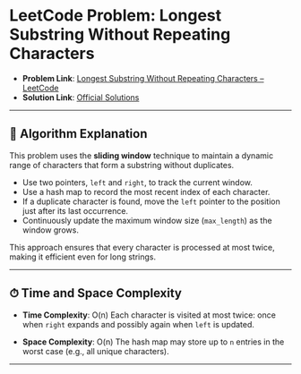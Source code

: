 # LeetCode Problem: Longest Substring Without Repeating Characters

- **Problem Link**: [Longest Substring Without Repeating Characters – LeetCode](https://leetcode.com/problems/longest-substring-without-repeating-characters/)
- **Solution Link**: [Official Solutions](https://leetcode.com/problems/longest-substring-without-repeating-characters/solutions/)

---

## 🧠 Algorithm Explanation

This problem uses the **sliding window** technique to maintain a dynamic range of characters that form a substring without duplicates.

- Use two pointers, `left` and `right`, to track the current window.
- Use a hash map to record the most recent index of each character.
- If a duplicate character is found, move the `left` pointer to the position just after its last occurrence.
- Continuously update the maximum window size (`max_length`) as the window grows.

This approach ensures that every character is processed at most twice, making it efficient even for long strings.

---

## ⏱ Time and Space Complexity

- **Time Complexity**: O(n)
  Each character is visited at most twice: once when `right` expands and possibly again when `left` is updated.

- **Space Complexity**: O(n)
  The hash map may store up to `n` entries in the worst case (e.g., all unique characters).

---
